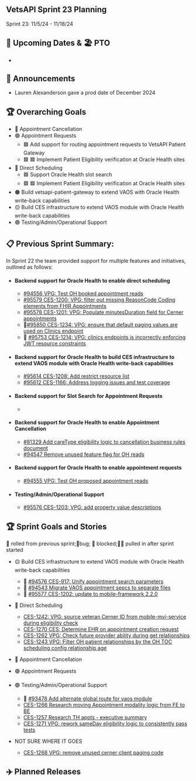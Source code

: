 ## VetsAPI Sprint 23 Planning
Sprint 23: 11/5/24 - 11/18/24

## 📅 Upcoming Dates  & 🏖️ PTO
* 


## 📣 Announcements
* Lauren Alexanderson gave a prod date of December 2024

## 🏆 Overarching Goals
* 🔴 Appointment Cancellation
* 🟢 Appointment Requests
  * 🟩 Add support for routing appointment requests to VetsAPI Patient Gateway
  * 🟩 🟦 Implement Patient Eligibility verification at Oracle Health sites 
* 🔵 Direct Scheduling
  * 🟦 Support Oracle Health slot search
  *  🟩 🟦 Implement Patient Eligibility verification at Oracle Health sites
* 🟠 Build vetsapi-patient-gateway to extend VAOS with Oracle Health write-back capabilities
* 🟡 Build CES infrastructure to extend VAOS module with Oracle Health write-back capabilities
* 🟣 Testing/Admin/Operational Support
 
## 📋 Previous Sprint Summary:
In Sprint 22 the team provided support for multiple features and initiatives, outlined as follows:  
* #### Backend support for Oracle Health to enable direct scheduling
   * [#94556 VPG: Test OH booked appointment reads](https://app.zenhub.com/workspaces/appointments-oracle-health-integration-65a6e99ea522640e4d09393b/issues/gh/department-of-veterans-affairs/va.gov-team/94556)
   * [#95579 CES-1200: VPG: filter out missing ReasonCode Coding elements from FHIR Appointments](https://app.zenhub.com/workspaces/appointments-oracle-health-integration-65a6e99ea522640e4d09393b/issues/gh/department-of-veterans-affairs/va.gov-team/95579)
   * [#95578 CES-1201: VPG: Populate minutesDuration field for Cerner appointments](https://app.zenhub.com/workspaces/appointments-oracle-health-integration-65a6e99ea522640e4d09393b/issues/gh/department-of-veterans-affairs/va.gov-team/95578)
   * 🐞[#95850 CES-1234: VPG: ensure that default paging values are used on Clinics endpoint](https://app.zenhub.com/workspaces/appointments-oracle-health-integration-65a6e99ea522640e4d09393b/issues/gh/department-of-veterans-affairs/va.gov-team/95850)
   * 🐞 [#95753 CES-1214: VPG: clinics endpoints is incorrectly enforcing JWT resource constraints](https://app.zenhub.com/workspaces/appointments-oracle-health-integration-65a6e99ea522640e4d09393b/issues/gh/department-of-veterans-affairs/va.gov-team/95753)  
* #### Backend support for Oracle Health to build CES infrastructure to extend VAOS module with Oracle Health write-back capabilities
    * [#95614 CES-1208: Add restrict resource list](https://app.zenhub.com/workspaces/appointments-oracle-health-integration-65a6e99ea522640e4d09393b/issues/gh/department-of-veterans-affairs/va.gov-team/95614)
    * [#95612 CES-1166: Address logging issues and test coverage](https://app.zenhub.com/workspaces/appointments-oracle-health-integration-65a6e99ea522640e4d09393b/issues/gh/department-of-veterans-affairs/va.gov-team/95612)
* #### Backend support for Slot Search for Appointment Requests
   * 
* #### Backend support for Oracle Health to enable Appointment Cancellation
   * [#81329 Add careType eligibility logic to cancellation business rules document](https://app.zenhub.com/workspaces/appointments-oracle-health-integration-65a6e99ea522640e4d09393b/issues/gh/department-of-veterans-affairs/va.gov-team/81329)
  * [#94547 Remove unused feature flag for OH reads](https://app.zenhub.com/workspaces/appointments-oracle-health-integration-65a6e99ea522640e4d09393b/issues/gh/department-of-veterans-affairs/va.gov-team/94547)
* #### Backend support for Oracle Health to enable appointment requests
  * [#94555 VPG: Test OH proposed appointment reads](https://app.zenhub.com/workspaces/appointments-oracle-health-integration-65a6e99ea522640e4d09393b/issues/gh/department-of-veterans-affairs/va.gov-team/94555) 
* #### Testing/Admin/Operational Support
   * [#95576 CES-1203: VPG: add property value descriptions](https://app.zenhub.com/workspaces/appointments-oracle-health-integration-65a6e99ea522640e4d09393b/issues/gh/department-of-veterans-affairs/va.gov-team/95576)

## 🏆 Sprint Goals and Stories
🚧 rolled from previous sprint;🐞bug; 🚫 blocked;🧗‍♀️ pulled in after sprint started 
* 🟡 Build CES infrastructure to extend VAOS module with Oracle Health write-back capabilities
    * 🚧 [#94576 CES-917: Unify appointment search parameters](https://app.zenhub.com/workspaces/appointments-oracle-health-integration-65a6e99ea522640e4d09393b/issues/gh/department-of-veterans-affairs/va.gov-team/94576)
    * 🚧 [#94543 Migrate VAOS appointment sepcs to separate files](https://app.zenhub.com/workspaces/appointments-oracle-health-integration-65a6e99ea522640e4d09393b/issues/gh/department-of-veterans-affairs/va.gov-team/94543)
    * 🚧 [#95577 CES-1202: update to mobile-framework 2.2.0](https://app.zenhub.com/workspaces/appointments-oracle-health-integration-65a6e99ea522640e4d09393b/issues/gh/department-of-veterans-affairs/va.gov-team/95577) 
* 🔵 Direct Scheduling
    * [CES-1242: VPG: source veteran Cerner ID from mobile-mvi-service during eligibility check](https://issues.mobilehealth.va.gov/browse/CES-1242)
    * [CES-1270 CES: Determine EHR on appointment creation request](https://issues.mobilehealth.va.gov/browse/CES-1270)
    * [CES-1262 VPG: Check future provider ability during get relationships](https://issues.mobilehealth.va.gov/browse/CES-1262)
    * [CES-1243 VPG: Filter OH patient relationships by the OH TOC scheduling config relationship age](https://issues.mobilehealth.va.gov/browse/CES-1243)

* 🔴 Appointment Cancellation
 
* 🟢 Appointment Requests

* 🟣 Testing/Admin/Operational Support
  * 🚧 [#93478 Add alternate global route for vaos module](https://app.zenhub.com/workspaces/appointments-oracle-health-integration-65a6e99ea522640e4d09393b/issues/gh/department-of-veterans-affairs/va.gov-team/93478)
  * [CES-1266 Research moving Appointment modality logic from FE to BE](https://issues.mobilehealth.va.gov/browse/CES-1266)
  * [CES-1257 Research TH appts - executive summary](https://issues.mobilehealth.va.gov/browse/CES-1257)
  * [CES-1271 VPG: rework sameDay eligibility logic to consistently pass tests](https://issues.mobilehealth.va.gov/browse/CES-1271)
* NOT SURE WHERE IT GOES
  *  [CES-1268 VPG: remove unused cerner client paging code](https://issues.mobilehealth.va.gov/browse/CES-1268)


## ✈️ Planned Releases
